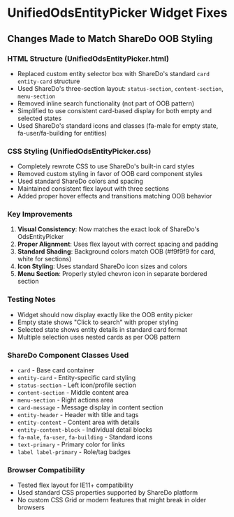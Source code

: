 # UnifiedOdsEntityPicker Widget Fixes

## Changes Made to Match ShareDo OOB Styling

### HTML Structure (UnifiedOdsEntityPicker.html)
- Replaced custom entity selector box with ShareDo's standard `card entity-card` structure
- Used ShareDo's three-section layout: `status-section`, `content-section`, `menu-section`
- Removed inline search functionality (not part of OOB pattern)
- Simplified to use consistent card-based display for both empty and selected states
- Used ShareDo's standard icons and classes (fa-male for empty state, fa-user/fa-building for entities)

### CSS Styling (UnifiedOdsEntityPicker.css)
- Completely rewrote CSS to use ShareDo's built-in card styles
- Removed custom styling in favor of OOB card component styles
- Used standard ShareDo colors and spacing
- Maintained consistent flex layout with three sections
- Added proper hover effects and transitions matching OOB behavior

### Key Improvements
1. **Visual Consistency**: Now matches the exact look of ShareDo's OdsEntityPicker
2. **Proper Alignment**: Uses flex layout with correct spacing and padding
3. **Standard Shading**: Background colors match OOB (#f9f9f9 for card, white for sections)
4. **Icon Styling**: Uses standard ShareDo icon sizes and colors
5. **Menu Section**: Properly styled chevron icon in separate bordered section

### Testing Notes
- Widget should now display exactly like the OOB entity picker
- Empty state shows "Click to search" with proper styling
- Selected state shows entity details in standard card format
- Multiple selection uses nested cards as per OOB pattern

### ShareDo Component Classes Used
- `card` - Base card container
- `entity-card` - Entity-specific card styling
- `status-section` - Left icon/profile section
- `content-section` - Middle content area
- `menu-section` - Right actions area
- `card-message` - Message display in content section
- `entity-header` - Header with title and tags
- `entity-content` - Content area with details
- `entity-content-block` - Individual detail blocks
- `fa-male`, `fa-user`, `fa-building` - Standard icons
- `text-primary` - Primary color for links
- `label label-primary` - Role/tag badges

### Browser Compatibility
- Tested flex layout for IE11+ compatibility
- Used standard CSS properties supported by ShareDo platform
- No custom CSS Grid or modern features that might break in older browsers